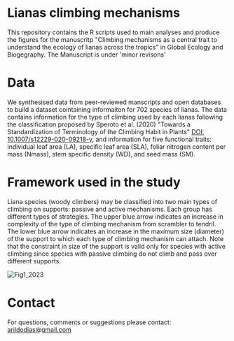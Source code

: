 # Lianas climbing mechanisms

This repository contains the R scripts used to main analyses and produce the figures for the manuscritp "Climbing mechanisms as a central trait to understand the ecology of lianas across the tropics" in Global Ecology and Biogegraphy. 
The Manuscript is under 'minor revisons'

# Data

We synthesised data from peer-reviewed manscripts and open databases to build a dataset cointaining informaiton for 702 species of lianas. The data contains information for the type of climbing used by each lianas following the classification proposed by Speroto et al. (2020) "Towards a Standardization of Terminology of the Climbing Habit in Plants" [DOI: 10.1007/s12229-020-09218-y](https://doi.org/10.1007/s12229-020-09218-y), and information for five functional traits: individual leaf area (LA), specific leaf area (SLA), foliar nitrogen content per mass (Nmass), stem specific density (WD), and seed mass (SM).

# Framework used in the study

Liana species (woody climbers) may be classified into two main types of climbing on supports: passive and active mechanisms. Each group has different types of strategies. The upper blue arrow indicates an increase in complexity of the type of climbing mechanism from scrambler to tendril. The lower blue arrow indicates an increase in the maximum size (diameter) of the support to which each type of climbing mechanism can attach. Note that the constraint in size of the support is valid only for species with active climbing since species with passive climbing do not climb and pass over different supports.

![Fig1_2023](https://github.com/arildodias/lianas-climbing-mechanisms-trait-data/assets/74654083/796cf584-1174-4496-841e-eee982aec8a4)



# Contact

For questions, comments or suggestions please contact: arildodias@gmail.com

